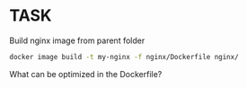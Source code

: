 # TASK

Build nginx image from parent folder
```sh
docker image build -t my-nginx -f nginx/Dockerfile nginx/
```

What can be optimized in the Dockerfile?